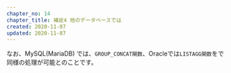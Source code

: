 ```yaml
---
chapter_no: 14
chapter_title: 補足4 他のデータベースでは
created: 2020-11-07
updated: 2020-11-07
---
```

なお、MySQL(MariaDB) では、`GROUP_CONCAT関数`、Oracleでは`LISTAGG関数`をで同様の処理が可能とのことです。
